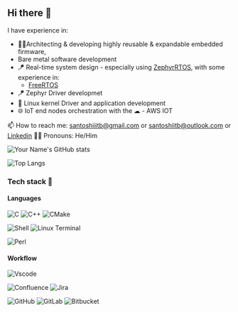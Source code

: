 ## Hi there 👋

I have experience in:
  - 👨‍💻Architecting & developing highly reusable & expandable embedded firmware,
  - Bare metal software development
  - 🪁 Real-time system design - especially using [ZephyrRTOS](https://www.zephyrproject.org/), with some experience in:
      - [FreeRTOS](https://www.freertos.org/)
  - 🪁 Zephyr Driver developmet
  - 🐧 Linux kernel Driver and application development
  - 🌐 IoT end nodes orchestration with the ☁
        - AWS IOT

    
📫 How to reach me: santoshiiitb@gmail.com or santoshiitb@outlook.com or [Linkedin](https://www.linkedin.com/in/santosh-male-89b1a5a6/)
🤷‍♂️ Pronouns: He/Him

![Your Name's GitHub stats](https://github-readme-stats.vercel.app/api?username=Smale-12048867&show_icons=true&theme=radical)

![Top Langs](https://github-readme-stats.vercel.app/api/top-langs/?username=Smale-12048867&layout=compact&theme=radical)

### Tech stack 🚀

#### Languages

![C](https://img.shields.io/badge/C-00599C?style=for-the-badge&logo=c&logoColor=white) ![C++](https://img.shields.io/badge/c++-%2300599C.svg?style=for-the-badge&logo=c%2B%2B&logoColor=white) ![CMake](https://img.shields.io/badge/CMake-%23008FBA.svg?style=for-the-badge&logo=cmake&logoColor=white)

![Shell](https://img.shields.io/badge/Shell_Script-121011?style=for-the-badge&logo=gnu-bash&logoColor=white) ![Linux Terminal](https://img.shields.io/badge/Linux%20Terminal-%234D4D4D.svg?style=for-the-badge&logo=windows-terminal&logoColor=white)

![Perl](https://img.shields.io/badge/Perl_Script-121011?style=for-the-badge&logo=gnu-bash&logoColor=white)

#### Workflow

![Vscode](https://img.shields.io/badge/Visual_Studio_Code-0078D4?style=for-the-badge&logo=visual%20studio%20code&logoColor=white)

![Confluence](https://img.shields.io/badge/confluence-%23172BF4.svg?style=for-the-badge&logo=confluence&logoColor=white) ![Jira](https://img.shields.io/badge/jira-%230A0FFF.svg?style=for-the-badge&logo=jira&logoColor=white)

![GitHub](https://img.shields.io/badge/github-%23121011.svg?style=for-the-badge&logo=github&logoColor=white) ![GitLab](https://img.shields.io/badge/gitlab-%23181717.svg?style=for-the-badge&logo=gitlab&logoColor=white) ![Bitbucket](https://img.shields.io/badge/bitbucket-%230047B3.svg?style=for-the-badge&logo=bitbucket&logoColor=white)

<!--
**Smale-12048867/Smale-12048867** is a ✨ _special_ ✨ repository because its `README.md` (this file) appears on your GitHub profile.

Here are some ideas to get you started:

- 🔭 I’m currently working on ...
- 🌱 I’m currently learning ...
- 👯 I’m looking to collaborate on ...
- 🤔 I’m looking for help with ...
- 💬 Ask me about ...
- 📫 How to reach me: ...
- 😄 Pronouns: ...
- ⚡ Fun fact: ...
-->

